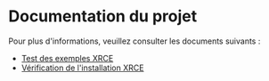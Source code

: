 # Documentation du projet

Pour plus d'informations, veuillez consulter les documents suivants :

- [Test des exemples XRCE](Readme_test_xrce.md)
- [Vérification de l'installation XRCE](Readme_verif_install.md)

